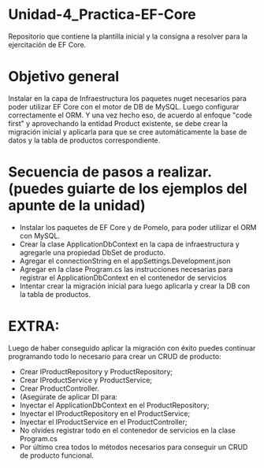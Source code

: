 # Unidad-4_Practica-EF-Core
Repositorio que contiene la plantilla inicial y la consigna a resolver para la ejercitación de EF Core.

# Objetivo general
Instalar en la capa de Infraestructura los paquetes nuget necesarios para poder utilizar EF Core con el motor de DB de MySQL. Luego configurar correctamente el ORM. Y una vez hecho eso, de acuerdo al enfoque "code first" y aprovechando la entidad Product existente, se debe crear la migración inicial y aplicarla para que se cree automáticamente la base de datos y la tabla de productos correspondiente.

# Secuencia de pasos a realizar. (puedes guiarte de los ejemplos del apunte de la unidad)
* Instalar los paquetes de EF Core y de Pomelo, para poder utilizar el ORM con MySQL.
* Crear la clase ApplicationDbContext en la capa de infraestructura y agregarle una propiedad DbSet de producto.
* Agregar el connectionString en el appSettings.Development.json
* Agregar en la clase Program.cs las instrucciones necesarias para registrar el ApplicationDbContext en el contenedor de servicios
* Intentar crear la migración inicial para luego aplicarla y crear la DB con la tabla de productos.

# EXTRA:
Luego de haber conseguido aplicar la migración con éxito puedes continuar programando todo lo necesario para crear un CRUD de producto:
* Crear IProductRepository y ProductRepository;
* Crear IProductService y ProductService;
* Crear ProductController.
* (Asegúrate de aplicar DI para:
* Inyectar el ApplicationDbContext en el ProductRepository;
* Inyectar el IProductRepository en el ProductService;
* Inyectar el IProductService en el ProductController;
* No olvides registrar todo en el contenedor de servicios en la clase Program.cs
* Por último crea todos lo métodos necesarios para conseguir un CRUD de producto funcional.
